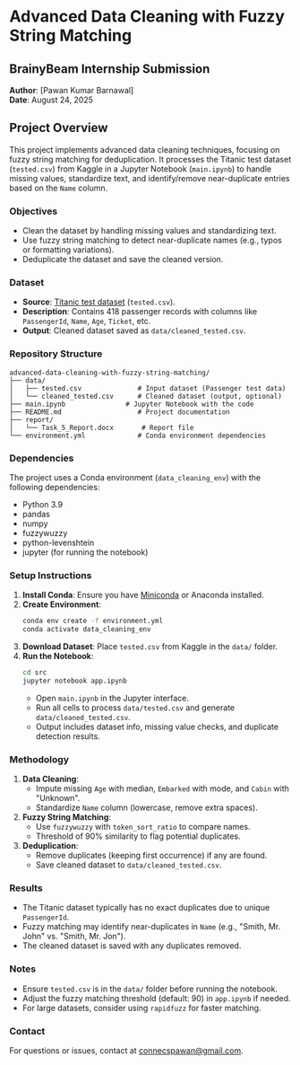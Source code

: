 # Advanced Data Cleaning with Fuzzy String Matching

## BrainyBeam Internship Submission

**Author**: \[Pawan Kumar Barnawal\]\
**Date**: August 24, 2025

## Project Overview
This project implements advanced data cleaning techniques, focusing on fuzzy string matching for deduplication. It processes the Titanic test dataset (`tested.csv`) from Kaggle in a Jupyter Notebook (`main.ipynb`) to handle missing values, standardize text, and identify/remove near-duplicate entries based on the `Name` column.

### Objectives
- Clean the dataset by handling missing values and standardizing text.
- Use fuzzy string matching to detect near-duplicate names (e.g., typos or formatting variations).
- Deduplicate the dataset and save the cleaned version.

### Dataset
- **Source**: [Titanic test dataset](https://www.kaggle.com/datasets/brendan45774/test-file) (`tested.csv`).
- **Description**: Contains 418 passenger records with columns like `PassengerId`, `Name`, `Age`, `Ticket`, etc.
- **Output**: Cleaned dataset saved as `data/cleaned_tested.csv`.

### Repository Structure
```
advanced-data-cleaning-with-fuzzy-string-matching/
├── data/
│   ├── tested.csv              # Input dataset (Passenger test data)
│   └── cleaned_tested.csv      # Cleaned dataset (output, optional)
├── main.ipynb               # Jupyter Notebook with the code
├── README.md                   # Project documentation
├── report/
│   └── Task_5_Report.docx       # Report file 
└── environment.yml             # Conda environment dependencies
```

### Dependencies
The project uses a Conda environment (`data_cleaning_env`) with the following dependencies:
- Python 3.9
- pandas
- numpy
- fuzzywuzzy
- python-levenshtein
- jupyter (for running the notebook)

### Setup Instructions
1. **Install Conda**: Ensure you have [Miniconda](https://docs.conda.io/en/latest/miniconda.html) or Anaconda installed.
2. **Create Environment**:
   ```bash
   conda env create -f environment.yml
   conda activate data_cleaning_env
   ```
3. **Download Dataset**: Place `tested.csv` from Kaggle in the `data/` folder.
4. **Run the Notebook**:
   ```bash
   cd src
   jupyter notebook app.ipynb
   ```
   - Open `main.ipynb` in the Jupyter interface.
   - Run all cells to process `data/tested.csv` and generate `data/cleaned_tested.csv`.
   - Output includes dataset info, missing value checks, and duplicate detection results.

### Methodology
1. **Data Cleaning**:
   - Impute missing `Age` with median, `Embarked` with mode, and `Cabin` with "Unknown".
   - Standardize `Name` column (lowercase, remove extra spaces).
2. **Fuzzy String Matching**:
   - Use `fuzzywuzzy` with `token_sort_ratio` to compare names.
   - Threshold of 90% similarity to flag potential duplicates.
3. **Deduplication**:
   - Remove duplicates (keeping first occurrence) if any are found.
   - Save cleaned dataset to `data/cleaned_tested.csv`.

### Results
- The Titanic dataset typically has no exact duplicates due to unique `PassengerId`.
- Fuzzy matching may identify near-duplicates in `Name` (e.g., "Smith, Mr. John" vs. "Smith, Mr. Jon").
- The cleaned dataset is saved with any duplicates removed.

### Notes
- Ensure `tested.csv` is in the `data/` folder before running the notebook.
- Adjust the fuzzy matching threshold (default: 90) in `app.ipynb` if needed.
- For large datasets, consider using `rapidfuzz` for faster matching.

### Contact
For questions or issues, contact at connecspawan@gmail.com.